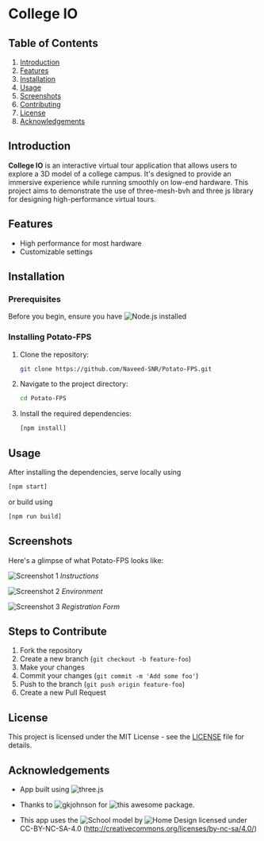 # College IO

## Table of Contents

1. [Introduction](#introduction)
2. [Features](#features)
3. [Installation](#installation)
4. [Usage](#usage)
5. [Screenshots](#screenshots)
6. [Contributing](#contributing)
7. [License](#license)
8. [Acknowledgements](#acknowledgements)

## Introduction

**College IO** is an interactive virtual tour application that allows users to explore a 3D model of a college campus. It's designed to provide an immersive experience while running smoothly on low-end hardware. This project aims to demonstrate the use of three-mesh-bvh and three js library for designing high-performance virtual tours.

## Features

- High performance for most hardware
- Customizable settings

## Installation

### Prerequisites

Before you begin, ensure you have ![Node.js](https://nodejs.org/en) installed

### Installing Potato-FPS

1. Clone the repository:
    ```bash
    git clone https://github.com/Naveed-SNR/Potato-FPS.git
    ```
2. Navigate to the project directory:
    ```bash
    cd Potato-FPS
    ```
3. Install the required dependencies:
    ```bash
    [npm install]
    ```

## Usage

After installing the dependencies, serve locally using

```bash
[npm start]
```
or build using

```bash
[npm run build]
```

## Screenshots

Here's a glimpse of what Potato-FPS looks like:

![Screenshot 1](./1)
*Instructions*

![Screenshot 2](./2)
*Environment*

![Screenshot 3](./3)
*Registration Form*
<!-- 
## Contributing

We welcome contributions! Please read our [CONTRIBUTING.md](link-to-CONTRIBUTING.md) file for details on our code of conduct and the process for submitting pull requests. -->

## Steps to Contribute

1. Fork the repository
2. Create a new branch (`git checkout -b feature-foo`)
3. Make your changes
4. Commit your changes (`git commit -m 'Add some foo'`)
5. Push to the branch (`git push origin feature-foo`)
6. Create a new Pull Request

## License

This project is licensed under the MIT License - see the [LICENSE](link-to-license-file) file for details.

## Acknowledgements
- App built using ![three.js](https://threejs.org/)
- Thanks to ![gkjohnson](https://github.com/gkjohnson) for  ![this](https://github.com/gkjohnson/three-mesh-bvh) awesome package.

- This app uses the ![School](https://sketchfab.com/3d-models/school-8acfbb84398d493aa30188ac45650c22) model by ![Home Design](https://sketchfab.com/homedesign3d) licensed under CC-BY-NC-SA-4.0 (http://creativecommons.org/licenses/by-nc-sa/4.0/)

